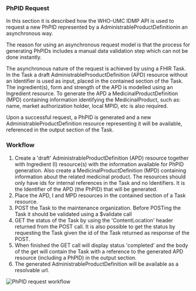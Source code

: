 ### PhPID Request
    
In this section it is described how the WHO-UMC IDMP API is used to request a new PhPID represented by a AdministrableProductDefinitionin an asynchronous way. 

The reason for using an asynchronous request model is that the process for generating PhPIDs includes a manual data validation step which can not be  done instantly.

The asynchronous nature of the request is achieved by using a FHIR Task. In the Task a draft AdministrableProoductDefinition (APD) resource without an Identifier is used as input, placed in the contained section of the Task. The ingredient(s), form and strength of the APD is modelled using an Ingredient resource. To generate the APD a MedicinalProductDefinition (MPD) containing information identifying the MedicinalProduct, such as: name, market authorization holder, local MPID, etc is also required.

Upon a successful request, a PhPID is generated and a new AdministrableProductDefinition resource representing it will be available, referenced in the output section of the Task.    

### Workflow

1. Create a 'draft' AdministrableProductDefinition (APD) resource together with Ingredient (I) resource(s) with the information available for PhPID generation. Also create a MedicinalProductDefinition (MPD) containing information about the related medicinal product. The resources should only have ids for internal references in the Task and no Identifiers. It is the Identifier of the APD (the PhPID) that will be generated.
2. Place the APD, I and MPD resources in the contained section of a Task resource.
3. POST the Task to the maintenance organization. Before POSTing the Task it should be validated using a $validate call
4. GET the status of the Task by using the 'ContentLocation' header returned from the POST call. It is also possible to get the status by requesting the Task given the id of the Task returned as response of the POST.
5. When finished the GET call will display status 'completed' and the body of the get will contain the Task with a reference to the generated APD resource (including a PhPID) in the output section.
6. The generated AdministrableProductDefinition will be available as a resolvable url.

<img src="PhPIDRequestWF.png" alt="PhPID request workflow"/>
